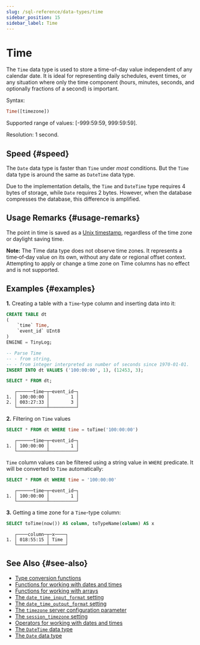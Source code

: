 ```yaml
---
slug: /sql-reference/data-types/time
sidebar_position: 15
sidebar_label: Time
---
```


# Time

The `Time` data type is used to store a time-of-day value independent of any calendar date. It is ideal for representing daily schedules, event times, or any situation where only the time component (hours, minutes, seconds, and optionally fractions of a second) is important.

Syntax:

``` sql
Time([timezone])
```

Supported range of values: \[-999:59:59, 999:59:59\].

Resolution: 1 second.

## Speed {#speed}

The `Date` data type is faster than `Time` under _most_ conditions. But the `Time` data type is around the same as `DateTime` data type.

Due to the implementation details, the `Time` and `DateTime` type requires 4 bytes of storage, while `Date` requires 2 bytes. However, when the database compresses the database, this difference is amplified.

## Usage Remarks {#usage-remarks}

The point in time is saved as a [Unix timestamp](https://en.wikipedia.org/wiki/Unix_time), regardless of the time zone or daylight saving time.

**Note:** The Time data type does not observe time zones. It represents a time‐of‐day value on its own, without any date or regional offset context. Attempting to apply or change a time zone on Time columns has no effect and is not supported.

## Examples {#examples}

**1.** Creating a table with a `Time`-type column and inserting data into it:

``` sql
CREATE TABLE dt
(
    `time` Time,
    `event_id` UInt8
)
ENGINE = TinyLog;
```

``` sql
-- Parse Time
-- - from string,
-- - from integer interpreted as number of seconds since 1970-01-01.
INSERT INTO dt VALUES ('100:00:00', 1), (12453, 3);

SELECT * FROM dt;
```

``` text
   ┌──────time─┬─event_id─┐
1. │ 100:00:00 │        1 │
2. │ 003:27:33 │        3 │
   └───────────┴──────────┘
```

**2.** Filtering on `Time` values

``` sql
SELECT * FROM dt WHERE time = toTime('100:00:00')
```

``` text
   ┌──────time─┬─event_id─┐
1. │ 100:00:00 │        1 │
   └───────────┴──────────┘
```

`Time` column values can be filtered using a string value in `WHERE` predicate. It will be converted to `Time` automatically:

``` sql
SELECT * FROM dt WHERE time = '100:00:00'
```

``` text
   ┌──────time─┬─event_id─┐
1. │ 100:00:00 │        1 │
   └───────────┴──────────┘
```

**3.** Getting a time zone for a `Time`-type column:

``` sql
SELECT toTime(now()) AS column, toTypeName(column) AS x
```

``` text
   ┌────column─┬─x────┐
1. │ 018:55:15 │ Time │
   └───────────┴──────┘
```


## See Also {#see-also}

- [Type conversion functions](../functions/type-conversion-functions.md)
- [Functions for working with dates and times](../functions/date-time-functions.md)
- [Functions for working with arrays](../functions/array-functions.md)
- [The `date_time_input_format` setting](../../operations/settings/settings-formats.md#date_time_input_format)
- [The `date_time_output_format` setting](../../operations/settings/settings-formats.md#date_time_output_format)
- [The `timezone` server configuration parameter](../../operations/server-configuration-parameters/settings.md#timezone)
- [The `session_timezone` setting](../../operations/settings/settings.md#session_timezone)
- [Operators for working with dates and times](../operators/index.md#operators-datetime)
- [The `DateTime` data type](datetime.md)
- [The `Date` data type](date.md)
